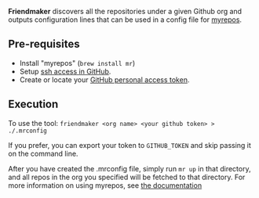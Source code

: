**Friendmaker** discovers all the repositories under a given Github org and outputs configuration lines that can be used in a config file for [myrepos](https://myrepos.branchable.com/).

## Pre-requisites
* Install "myrepos" (`brew install mr`)
* Setup [ssh access in GitHub](https://help.github.com/articles/connecting-to-github-with-ssh/).
* Create or locate your [GitHub personal access token](https://github.com/settings/tokens).

## Execution
To use the tool:
`friendmaker <org name> <your github token> > ./.mrconfig`

If you prefer, you can export your token to `GITHUB_TOKEN` and skip passing it on the command line.

After you have created the .mrconfig file, simply run `mr up` in that directory, and all repos in the org you specified will be fetched to that directory. For more information on using myrepos, see [the documentation](https://myrepos.branchable.com/)


